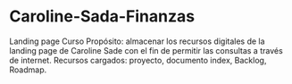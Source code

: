 # Caroline-Sada-Finanzas
Landing page Curso
Propósito: almacenar los recursos digitales de la landing page de Caroline Sade con el fin de permitir las consultas a través de internet.
Recursos cargados: proyecto, documento index, Backlog, Roadmap.

